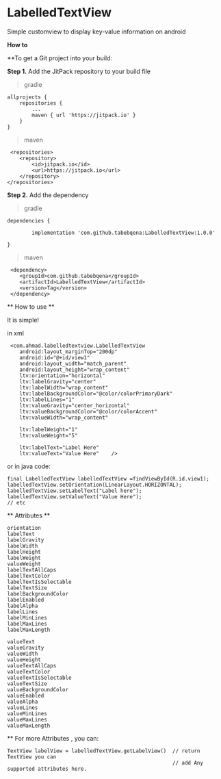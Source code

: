 # LabelledTextView
Simple customview to display key-value information on android

**How to**

**To get a Git project into your build:

**Step 1.** Add the JitPack repository to your build file


> gradle
      
	allprojects {
		repositories {
			...
			maven { url 'https://jitpack.io' }
		}
	}
> maven
    
     <repositories>
		<repository>
		    <id>jitpack.io</id>
		    <url>https://jitpack.io</url>
		</repository>
	</repositories>
	
**Step 2.** Add the dependency
>gradle

	dependencies {
	
	        implementation 'com.github.tabebqena:LabelledTextView:1.0.0'
	
	}

> maven

 	 <dependency>
	    <groupId>com.github.tabebqena</groupId>
	    <artifactId>LabelledTextView</artifactId>
	    <version>Tag</version>
	 </dependency>


** How to use **

It is simple!  

in xml

     <com.ahmad.labelledtextview.LabelledTextView
        android:layout_marginTop="200dp"
        android:id="@+id/view1"
        android:layout_width="match_parent"
        android:layout_height="wrap_content"
        ltv:orientation="horizontal"
        ltv:labelGravity="center"
        ltv:labelWidth="wrap_content"
        ltv:labelBackgroundColor="@color/colorPrimaryDark"
        ltv:labelLines="1"
        ltv:valueGravity="center_horizontal"
        ltv:valueBackgroundColor="@color/colorAccent"
        ltv:valueWidth="wrap_content"
        
        ltv:labelWeight="1"
        ltv:valueWeight="5"
        
        ltv:labelText="Label Here"
        ltv:valueText="Value Here"    />
</LinearLayout>

or in java code:
    
    final LabelledTextView labelledTextView =findViewById(R.id.view1);
    labelledTextView.setOrientation(LinearLayout.HORIZONTAL);
    labelledTextView.setLabelText("Label here");
    labelledTextView.setValueText("Value Here");
    // etc

** Attributes **

    orientation
    labelText
    labelGravity
    labelWidth
    labelHeight
    labelWeight
    valueWeight
    labelTextAllCaps
    labelTextColor
    labelTextIsSelectable
    labelTextSize
    labelBackgroundColor
    labelEnabled
    labelAlpha
    labelLines
    labelMinLines
    labelMaxLines
    labelMaxLength
    
    valueText
    valueGravity
    valueWidth
    valueHeight
    valueTextAllCaps
    valueTextColor
    valueTextIsSelectable
    valueTextSize
    valueBackgroundColor
    valueEnabled
    valueAlpha
    valueLines
    valueMinLines
    valueMaxLines
    valueMaxLength
    


** For more Attributes , you can:

    TextView labelView = labelledTextView.getLabelView()  // return TextView you can
                                                          // add Any supported attributes here. 
        
